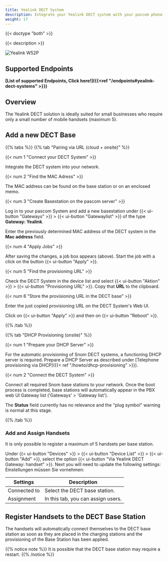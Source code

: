 ```yaml
---
title: Yealink DECT System
description: Integrate your Yealink DECT system with your pascom phone system.
weight: 17
---
```


{{< doctype "both"  >}}

{{< description >}}

![Yealink W52P](yealink_w52p_dect.png?width=300px "pascom phone system Yealink W52P DECT system integration")

## Supported Endpoints

**[List of supported Endpoints, Click here!]({{<ref "/endpoints#yealink-dect-systems" >}})**

## Overview

The Yealink DECT solution is ideally suited for small businesses who require only a small number of mobile handsets (maximum 5).

## Add a new DECT Base

{{% tabs %}}
{{% tab "Pairing via URL (cloud + onsite)" %}}

{{< num 1 "Connect your DECT System" >}}

Integrate the DECT system into your network.

{{< num 2 "Find the MAC Adress" >}}

The MAC address can be found on the base station or on an enclosed memo.

{{< num 3 "Create Basestation on the pascom server" >}}

Log in to your pascom System and add a new basestation under {{< ui-button "Gateways" >}} > {{< ui-button "Gatewaylist" >}} of the type **Gateway: Yealink**.


Enter the previously determined MAC address of the DECT system in the **Mac address** field.

{{< num 4 "Apply Jobs" >}}

After saving the changes, a job box appears (above). Start the job with a click on the button {{< ui-button "Apply" >}}.

{{< num 5 "Find the provisioning URL" >}}

Check the DECT System in the device list and select {{< ui-button "Aktion" >}} > {{< ui-button "Provisioning URL" >}}. Copy that
**URL** to the clipboard.

{{< num 6 "Store the provisioning URL in the DECT base" >}}

Enter the just copied provisioning URL on the DECT System's Web UI.

Click on {{< ui-button "Apply" >}} and then on {{< ui-button "Reboot" >}}.

{{% /tab %}}

{{% tab "DHCP Provisioning (onsite)" %}}


{{< num 1 "Prepare your DHCP Server" >}}

For the automatic provisioning of Snom DECT systems, a functioning DHCP server is required.
Prepare a DHCP Server as described under [Telephone provisioning via DHCP]({{< ref "/howto/dhcp-provisioning" >}}).

{{< num 2 "Connect the DECT System" >}}

Connect all required Snom base stations to your network. Once the boot process is completed, base stations will automatically appear in the PBX web UI Gateway list ('Gateways' > 'Gateway list').

The **Status** field currently has no relevance and the "plug symbol" warning is normal at this stage.


{{% /tab %}}

### Add and Assign Handsets

It is only possible to register a maximum of 5 handsets per base station.

Under {{< ui-button "Devices" >}} > {{< ui-button "Device List" >}} > {{< ui-button "Add" >}}, select the option {{< ui-button "Via Yealink DECT Gateway: handset" >}}. Next you will need to update the following settings: Einstellungen müssen Sie vornehmen:

|Settings|Description|
|---|---|
|Connected to|Select the DECT base station.|
|Assignment|In this tab, you can assign users.|

## Register Handsets to the DECT Base Station

The handsets will automatically connect themselves to the DECT base station as soon as they are placed in the charging stations and the provisioning of the Base Station has been applied. 

{{% notice note %}}
It is possible that the DECT base station may require a restart. 
{{% /notice %}}
